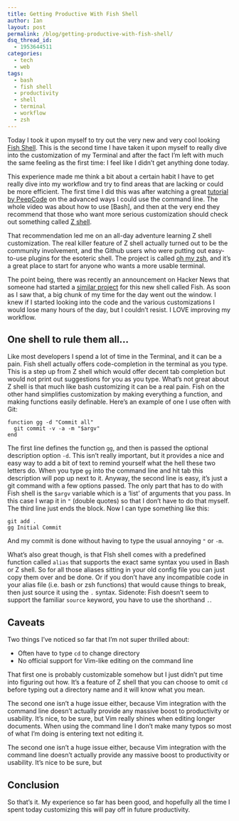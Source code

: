 ```yaml
---
title: Getting Productive With Fish Shell
author: Ian
layout: post
permalink: /blog/getting-productive-with-fish-shell/
dsq_thread_id:
  - 1953644511
categories:
  - tech
  - web
tags:
  - bash
  - fish shell
  - productivity
  - shell
  - terminal
  - workflow
  - zsh
---
```

Today I took it upon myself to try out the very new and very cool looking [Fish Shell][1]. This is the second time I have taken it upon myself to really dive into the customization of my Terminal and after the fact I&#8217;m left with much the same feeling as the first time: I feel like I didn&#8217;t get anything done today.

This experience made me think a bit about a certain habit I have to get really dive into my workflow and try to find areas that are lacking or could be more efficient. The first time I did this was after watching a great [tutorial by PeepCode][2] on the advanced ways I could use the command line. The whole video was about how to use [Bash], and then at the very end they recommend that those who want more serious customization should check out something called [Z shell][3].

That recommendation led me on an all-day adventure learning Z shell customization. The real killer feature of Z shell actually turned out to be the community involvement, and the Github users who were putting out easy-to-use plugins for the esoteric shell. The project is called [oh my zsh][4], and it&#8217;s a great place to start for anyone who wants a more usable terminal.

The point being, there was recently an announcement on Hacker News that someone had started a [similar project][5] for this new shell called Fish. As soon as I saw that, a big chunk of my time for the day went out the window. I knew if I started looking into the code and the various customizations I would lose many hours of the day, but I couldn&#8217;t resist. I LOVE improving my workflow.

## One shell to rule them all&#8230;

Like most developers I spend a lot of time in the Terminal, and it can be a pain. Fish shell actually offers code-completion in the terminal as you type. This is a step up from Z shell which would offer decent tab completion but would not print out suggestions for you as you type. What&#8217;s not great about Z shell is that much like bash customizing it can be a real pain. Fish on the other hand simplifies customization by making everything a function, and making functions easily definable. Here&#8217;s an example of one I use often with Git:

    function gg -d "Commit all"
      git commit -v -a -m "$argv"
    end
    

The first line defines the function `gg`, and then is passed the optional description option `-d`. This isn&#8217;t really important, but it provides a nice and easy way to add a bit of text to remind yourself what the hell these two letters do. When you type `gg` into the command line and hit tab this description will pop up next to it. Anyway, the second line is easy, it&#8217;s just a git command with a few options passed. The only part that has to do with Fish shell is the `$argv` variable which is a &#8216;list&#8217; of arguments that you pass. In this case I wrap it in `"` (double quotes) so that I don&#8217;t have to do that myself. The third line just ends the block. Now I can type something like this:

    git add .
    gg Initial Commit
    

And my commit is done without having to type the usual annoying `"` or `-m`.

What&#8217;s also great though, is that FIsh shell comes with a predefined function called `alias` that supports the exact same syntax you used in Bash or Z shell. So for all those aliases sitting in your old config file you can just copy them over and be done. Or if you don&#8217;t have any incompatible code in your alias file (i.e. bash or zsh functions) that would cause things to break, then just source it using the `.` syntax. Sidenote: Fish doesn&#8217;t seem to support the familiar `source` keyword, you have to use the shorthand `.`.

## Caveats

Two things I&#8217;ve noticed so far that I&#8217;m not super thrilled about:

*   Often have to type `cd` to change directory
*   No official support for Vim-like editing on the command line

That first one is probably customizable somehow but I just didn&#8217;t put time into figuring out how. It&#8217;s a feature of Z shell that you can choose to omit `cd` before typing out a directory name and it will know what you mean.

The second one isn&#8217;t a huge issue either, because Vim integration with the command line doesn&#8217;t actually provide any massive boost to productivity or usability. It&#8217;s nice, to be sure, but Vim really shines when editing longer documents. When using the command line I don&#8217;t make many typos so most of what I&#8217;m doing is entering text not editing it.

The second one isn&#8217;t a huge issue either, because Vim integration with the command line doesn&#8217;t actually provide any massive boost to productivity or usability. It&#8217;s nice to be sure, but

## Conclusion

So that&#8217;s it. My experience so far has been good, and hopefully all the time I spent today customizing this will pay off in future productivity.

 [1]: http://fishshell.com/
 [2]: https://peepcode.com/products/advanced-command-line
 [3]: http://en.wikipedia.org/wiki/Z_shell
 [4]: https://github.com/robbyrussell/oh-my-zsh
 [5]: https://github.com/bpinto/oh-my-fish